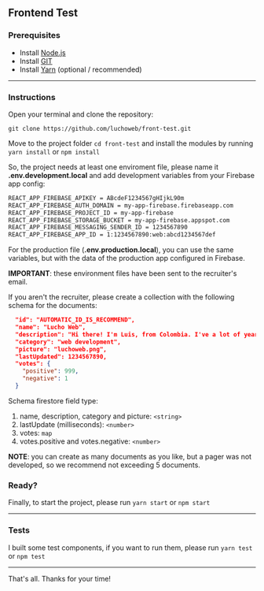 ## Frontend Test

### Prerequisites

- Install [Node.js](https://nodejs.org)
- Install [GIT](https://git-scm.com/downloads)
- Install [Yarn](https://yarnpkg.com) (optional / recommended)

---

### Instructions

Open your terminal and clone the repository:

```shell
git clone https://github.com/luchoweb/front-test.git
```

Move to the project folder ```cd front-test```  and install the modules by running ```yarn install``` or ``` npm install ```

So, the project needs at least one enviroment file, please name it **.env.development.local** and add development variables from your Firebase app config:

```txt
REACT_APP_FIREBASE_APIKEY = ABcdeF1234567gHIjkL90m
REACT_APP_FIREBASE_AUTH_DOMAIN = my-app-firebase.firebaseapp.com
REACT_APP_FIREBASE_PROJECT_ID = my-app-firebase
REACT_APP_FIREBASE_STORAGE_BUCKET = my-app-firebase.appspot.com
REACT_APP_FIREBASE_MESSAGING_SENDER_ID = 1234567890
REACT_APP_FIREBASE_APP_ID = 1:1234567890:web:abcd1234567def
```

For the production file (**.env.production.local**), you can use the same variables, but with the data of the production app configured in Firebase.

**IMPORTANT**: these environment files have been sent to the recruiter's email.

If you aren't the recruiter, please create a collection with the following schema for the documents:

```json
  "id": "AUTOMATIC_ID_IS_RECOMMEND",
  "name": "Lucho Web",
  "description": "Hi there! I'm Luis, from Colombia. I've a lot of years of experience in web development.",
  "category": "web development",
  "picture": "luchoweb.png",
  "lastUpdated": 1234567890,
  "votes": {
    "positive": 999,
    "negative": 1
  }
```

Schema firestore field type:
1. name, description, category and picture: ```<string>```
2. lastUpdate (milliseconds): ```<number>```
3. votes: ```map```
4. votes.positive and votes.negative: ```<number>```

**NOTE**: you can create as many documents as you like, but a pager was not developed, so we recommend not exceeding 5 documents.

### Ready?

Finally, to start the project, please run ``` yarn start ``` or ``` npm start ```

---

### Tests

I built some test components, if you want to run them, please run ``` yarn test ``` or ``` npm test ```

---

That's all. Thanks for your time!
